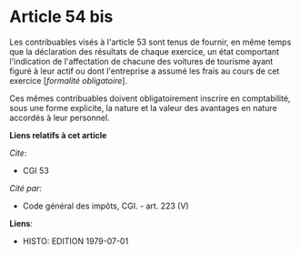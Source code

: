# Article 54 bis

Les contribuables visés à l'article 53 sont tenus de fournir, en même temps que la déclaration des résultats de chaque
exercice, un état comportant l'indication de l'affectation de chacune des voitures de tourisme ayant figuré à leur actif ou
dont l'entreprise a assumé les frais au cours de cet exercice [*formalité obligatoire*].

Ces mêmes contribuables doivent obligatoirement inscrire en comptabilité, sous une forme explicite, la nature et la valeur
des avantages en nature accordés à leur personnel.

**Liens relatifs à cet article**

_Cite_:

  - CGI 53

_Cité par_:

  - Code général des impôts, CGI. - art. 223 (V)

**Liens**:

  - HISTO: EDITION 1979-07-01
